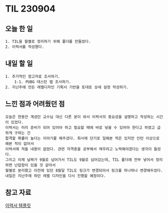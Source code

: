 TIL 230904
======

오늘 한 일
------

	1. TIL을 월별로 정리하기 위해 폴더를 만들었다.
   	2. 이력서를 작성했다.

내일 할 일
------

	1. 추가적인 참고자료 조사하기.
		1-1. PUBG 데스턴 맵 조사하기.
	2. 지난주에 만든 레벨디자인 기획서 기반을 토대로 상세 설정 작성하기.


느낀 점과 어려웠던 점
------
```
오늘은 한동안 계셨던 교수님 대신 다른 분이 와서 이력서의 중요성을 설명하고 작성하는 시간이 있었다.
이력서는 미리 준비가 되어 있어야 하고 필요할 때에 바로 넣을 수 있어야 한다고 하였고 급하게 구하는 건 
합격할 확률이 높다는 이야기를 해주셨다. 회사에 단기로 일해본 적은 있지만 인턴 이상으로 해본 적이 없어서
이력서에 적을 내용이 없었다. 관련 자격증을 공부해서 채우려고 노력해야겠다는 생각이 들었다.
그리고 이제 날짜가 9월로 넘어가서 TIL도 9월로 넘어갔는데, TIL 폴더에 전부 넣어서 정리하면 난잡함이 있을 것 같아서
월별로 분리했고 이전에 있던 8월달 TIL도 링크가 변경되어서 링크를 하나하나 변경해두었다.
내일은 지난주에 하던 레벨 디자인을 다시 진행할 예정이다. 

```




참고 자료
------

[이력서 템플릿](https://office.naver.com/#%7B%22section%22%3A%22template%22%2C%22type%22%3A%22word%22%7D)

